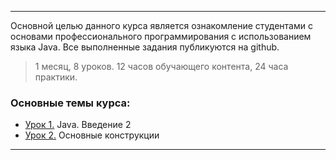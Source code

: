 ___

Основной целью данного курса является ознакомление студентами с основами профессионального программирования с использованием языка Java.
Все выполненные задания публикуются на github.

> 1 месяц, 8 уроков. 12 часов обучающего контента, 24 часа практики.

### Основные темы курса:
* [Урок 1.](https://github.com/khubulovi/java-basic-level/blob/master/src/lesson1/Main.java) Java. Введение 2
* [Урок 2.](https://github.com/khubulovi/java-basic-level/blob/master/src/lesson2/Main.java) Основные конструкции
____
